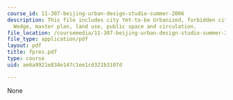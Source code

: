 ```yaml
---
course_id: 11-307-beijing-urban-design-studio-summer-2006
description: This file includes city Yet-to-be Urbanized, forbidden city, Mixed-Use
  Wedge, master plan, land use, public space and circulation.
file_location: /coursemedia/11-307-beijing-urban-design-studio-summer-2006/ae6a9921e834e147c1ee1cd321b3107d_fpres.pdf
file_type: application/pdf
layout: pdf
title: fpres.pdf
type: course
uid: ae6a9921e834e147c1ee1cd321b3107d

---
```

None